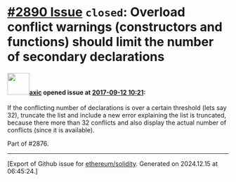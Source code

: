 # [\#2890 Issue](https://github.com/ethereum/solidity/issues/2890) `closed`: Overload conflict warnings (constructors and functions) should limit the number of secondary declarations

#### <img src="https://avatars.githubusercontent.com/u/20340?v=4" width="50">[axic](https://github.com/axic) opened issue at [2017-09-12 10:21](https://github.com/ethereum/solidity/issues/2890):

If the conflicting number of declarations is over a certain threshold (lets say 32), truncate the list and include a new error explaining the list is truncated, because there more than 32 conflicts and also display the actual number of conflicts (since it is available).

Part of #2876.




-------------------------------------------------------------------------------



[Export of Github issue for [ethereum/solidity](https://github.com/ethereum/solidity). Generated on 2024.12.15 at 06:45:24.]
